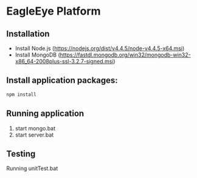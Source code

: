 # EagleEye Platform

## Installation
* Install Node.js (https://nodejs.org/dist/v4.4.5/node-v4.4.5-x64.msi)
* Install MongoDB (https://fastdl.mongodb.org/win32/mongodb-win32-x86_64-2008plus-ssl-3.2.7-signed.msi)


## Install application packages:
```sh
npm install
```

## Running application
1. start mongo.bat 
2. start server.bat

## Testing
Running unitTest.bat
